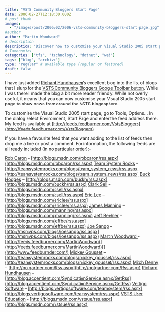 ```yaml
---
title: "VSTS Community Bloggers Start Page"
date: 2006-02-27T12:18:30.000Z
# post thumb
images:
  - "/images/post/2006/02/2006-vsts-community-bloggers-start-page.jpg"
#author
author: "Martin Woodward"
# description
description: "Discover how to customise your Visual Studio 2005 start page with the latest feeds from the VSTS blogging community for easy access."
# Taxonomies
categories: ["tfs", "technology", "dotnet", "web"]
tags: ["blog", "archive"]
type: "regular" # available type (regular or featured)
draft: false
---
```

[](http://feeds.feedburner.com/VstsBloggers) I have just added [Richard Hundhausen](http://blog.accentient.com/)’s excellent blog into the list of blogs that I slurp for the [VSTS Community Bloggers Google Toolbar button](http://www.woodwardweb.com/vsts/000188.html).  While I was there I made the blog a bit more reader friendly.  While not overly useful, it means that you can now customise your Visual Studio 2005 start page to show news from around the VSTS blogosphere.  

To customise the Visual Studio 2005 start page, go to Tools, Options…  In the dialog select Environment, Start Page and enter the feed address there.  My feed is available at [http://feeds.feedburner.com/VstsBloggers](http://feeds.feedburner.com/VstsBloggers)

If you have a favourite feed that you want adding to the list of feeds then drop me a line or post a comment.  For information, the following feeds are all ready included (in no particular order):-

[Rob Caron](http://blogs.msdn.com/robcaron/) – [http://blogs.msdn.com/robcaron/rss.aspx](http://blogs.msdn.com/robcaron/rss.aspx)
[Team System Rocks](http://www.teamsystemrocks.com/) – [http://teamsystemrocks.com/blogs/team_system_news/rss.aspx](http://teamsystemrocks.com/blogs/team_system_news/rss.aspx)
[Buck Hodges](http://blogs.msdn.com/buckh/) – [http://blogs.msdn.com/buckh/rss.aspx](http://blogs.msdn.com/buckh/rss.aspx)
[Clark Sell](http://www.csell.net/) – [http://blogs.msdn.com/csell/rss.aspx](http://blogs.msdn.com/csell/rss.aspx)
[Eric Lee](http://blogs.msdn.com/ericlee/) – [http://blogs.msdn.com/ericlee/rss.aspx](http://blogs.msdn.com/ericlee/rss.aspx)
[James Manning](http://blogs.msdn.com/jmanning/) – [http://blogs.msdn.com/jmanning/rss.aspx](http://blogs.msdn.com/jmanning/rss.aspx)
[Jeff Beehler](http://blogs.msdn.com/jeffbe/) – [http://blogs.msdn.com/jeffbe/rss.aspx](http://blogs.msdn.com/jeffbe/rss.aspx)
[Joe Sango](http://msmvps.com/blogs/joesango/) – [http://msmvps.com/blogs/joesango/rss.aspx](http://msmvps.com/blogs/joesango/rss.aspx)
[Martin Woodward ](http://www.woodwardweb.com/)– [http://feeds.feedburner.com/MartinWoodward](http://feeds.feedburner.com/MartinWoodward)[](http://www.feedburnder.com/)
[Mickey Gousset](http://teamsystemrocks.com/blogs/mickey_gousset/) – [http://teamsystemrocks.com/blogs/mickey_gousset/rss.aspx](http://teamsystemrocks.com/blogs/mickey_gousset/rss.aspx)
[Mitch Denny](http://notgartner.com/) – [http://notgartner.com/Rss.aspx](http://notgartner.com/Rss.aspx)
[Richard Hundhausen](http://blog.accentient.com/) – [http://blog.accentient.com/SyndicationService.asmx/GetRss](http://blog.accentient.com/SyndicationService.asmx/GetRss)
[Vertigo Software](http://blogs.vertigosoftware.com/teamsystem/) – [http://blogs.vertigosoftware.com/teamsystem/rss.aspx](http://blogs.vertigosoftware.com/teamsystem/rss.aspx)
[VSTS User Education](http://blogs.msdn.com/vstsue/) – [http://blogs.msdn.com/vstsue/rss.aspx](http://blogs.msdn.com/vstsue/rss.aspx)